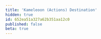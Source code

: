 ```yaml
---
title: 'Kameleoon (Actions) Destination'
hidden: true
id: 652ea51a327a62b351aa12c0
published: false
beta: true
---
```


